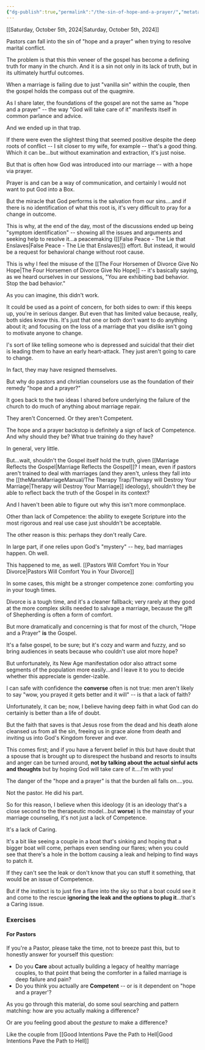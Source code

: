 ```yaml
---
{"dg-publish":true,"permalink":"/the-sin-of-hope-and-a-prayer/","metatags":{"description":"some description","og:image":"https://example.com/someimage.png","og:title":null,"og:description":null,"twitter:card":"summary_large_image","twitter:image":null,"twitter:title":null,"twitter:description":null,"twitter:creator":"@JonahXJeremiah","twitter:site":"@JonahXJeremiah"},"created":"2024-10-05T16:43:40.665-07:00","updated":"2024-10-05T17:11:31.408-07:00"}
---
```



[[Saturday, October 5th, 2024\|Saturday, October 5th, 2024]]

Pastors can fall into the sin of "hope and a prayer" when trying to resolve marital conflict.

The problem is that this thin veneer of the gospel has become a defining truth for many in the church.  And it is a sin not only in its lack of truth, but in its ultimately hurtful outcomes.

When a marriage is failing due to just "vanilla sin" within the couple, then the gospel holds the compass out of the quagmire.

As I share later, the foundations of the gospel are not the same as "hope and a prayer" -- the way "God will take care of it" manifests itself in common parlance and advice.

And we ended up in that trap.

If there were even the slightest thing that seemed positive despite the deep roots of conflict -- I sit closer to my wife, for example -- that's a good thing.  Which it can be...but without examination and extraction, it's just noise.

But that is often how God was introduced into our marriage -- with a hope via prayer.

Prayer is and can be a way of communication, and certainly I would not want to put God into a Box.

But the miracle that God performs is the salvation from our sins....and if there is no identification of what this root is, it's very difficult to pray for a change in outcome.

This is why, at the end of the day, most of the discussions ended up being "symptom identification" -- showing all the issues and arguments and seeking help to resolve it...a peacemaking ([[False Peace - The Lie that Enslaves\|False Peace - The Lie that Enslaves]]) effort.  But instead, it would be a request for behavioral change without root cause.

This is why I feel the misuse of the [[The Four Horsemen of Divorce Give No Hope\|The Four Horsemen of Divorce Give No Hope]] -- it's basically saying, as we heard ourselves in our sessions, "You are exhibiting bad behavior. Stop the bad behavior."

As you can imagine, this didn't work.

It could be used as a point of concern, for both sides to own: if this keeps up, you're in serious danger.  But even that has limited value because, really, both sides know this.  It's just that one or both don't want to do anything about it; and focusing on the loss of a marriage that you dislike isn't going to motivate anyone to change.

I's sort of like telling someone who is depressed and suicidal that their diet is leading them to have an early heart-attack. They just aren't going to care to change. 

In fact, they may have resigned themselves.

But why do pastors and christian counselors use as the foundation of their remedy "hope and a prayer?"

It goes back to the two ideas I shared before underlying the failure of the church to do much of anything about marriage repair.

They aren't Concerned.  Or they aren't Competent.

The hope and a prayer backstop is definitely a sign of lack of Competence.  And why should they be?  What true training do they have? 

In general, very little.

But...wait, shouldn't the Gospel itself hold the truth, given [[Marriage Reflects the Gospel\|Marriage Reflects the Gospel]]?  I mean, even if pastors aren't trained to deal with marriages (and they aren't, unless they fall into the [[theMansMarriageManual/The Therapy Trap/Therapy will Destroy Your Marriage\|Therapy will Destroy Your Marriage]] ideology), shouldn't they be able to reflect back the truth of the Gospel in its context?

And I haven't been able to figure out why this isn't more commonplace.

Other than lack of Competence: the ability to exegete Scripture into the most rigorous and real use case just shouldn't be acceptable.

The other reason is this: perhaps they don't really Care.

In large part, if one relies upon God's "mystery" -- hey, bad marriages happen.  Oh well.  

This happened to me, as well.  [[Pastors Will Comfort You in Your Divorce\|Pastors Will Comfort You in Your Divorce]]

In some cases, this might be a stronger competence zone: comforting you in your tough times.

Divorce is a tough time, and it's a cleaner fallback; very rarely at they good at the more complex skills needed to salvage a marriage, because the gift of Shepherding is often a form of comfort.

But more dramatically and concerning is that for most of the church, "Hope and a Prayer" **is** the Gospel.

It's a false gospel, to be sure; but it's cozy and warm and fuzzy, and so bring audiences in seats because who couldn't use alot more hope?

But unfortunately, its New Age manifestation odor also attract some segments of the population more easily...and I leave it to you to decide whether this appreciate is gender-izable.  

I can safe with confidence the **converse** often is not true: men aren't likely to say "wow, you prayed it gets better and it will" -- is that a lack of faith?  

Unfortunately, it can be; now, I believe having deep faith in what God can do certainly is better than a life of doubt.

But the faith that saves is that Jesus rose from the dead and his death alone cleansed us from all the sin, freeing us in grace alone from death and inviting us into God's Kingdom forever and ever.

This comes first; and if you have a fervent belief in this but have doubt that a spouse that is brought up to disrespect the husband and resorts to insults and anger can be turned around, **not by talking about the actual sinful acts and thoughts** but by hoping God will take care of it....I'm with you!

The danger of the "hope and a prayer" is that the burden all falls on....you.

Not the pastor.  He did his part.

So for this reason, I believe when this ideology (it is an ideology that's a close second to the therapeutic model...but **worse**) is the mainstay of your marriage counseling, it's not just a lack of Competence.

It's a lack of Caring.

It's a bit like seeing a couple in a boat that's sinking and hoping that a bigger boat will come, perhaps even sending our flares; when you could see that there's a hole in the bottom causing a leak and helping to find ways to patch it.

If they can't see the leak or don't know that you can stuff it something, that would be an issue of Competence.

But if the instinct is to just fire a flare into the sky so that a boat could see it and come to the rescue **ignoring the leak and the options to plug it**...that's a Caring issue.

### Exercises
#### For Pastors
If you're a Pastor, please take the time, not to breeze past this, but to honestly answer for yourself this question:

- Do you **Care** about actually building a legacy of healthy marriage couples, to that point that being the comforter in a failed marriage is deep failure and pain?
- Do you think you actually are **Competent** -- or is it dependent on "hope and a prayer'?

As you go through this material, do some soul searching and pattern matching: how are you actually making a difference?

Or are you feeling good about the *gesture* to make a difference?

Like the couple from [[Good Intentions Pave the Path to Hell\|Good Intentions Pave the Path to Hell]]

#### 